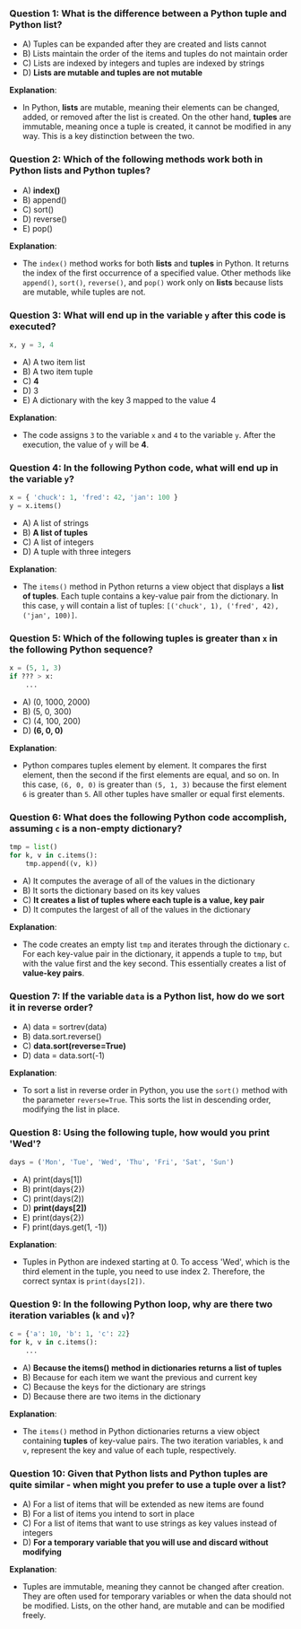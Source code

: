 ### Question 1: What is the difference between a Python tuple and Python list?

- A) Tuples can be expanded after they are created and lists cannot
- B) Lists maintain the order of the items and tuples do not maintain order
- C) Lists are indexed by integers and tuples are indexed by strings
- D) **Lists are mutable and tuples are not mutable**

**Explanation**:
- In Python, **lists** are mutable, meaning their elements can be changed, added, or removed after the list is created. On the other hand, **tuples** are immutable, meaning once a tuple is created, it cannot be modified in any way. This is a key distinction between the two.

### Question 2: Which of the following methods work both in Python lists and Python tuples?

- A) **index()**
- B) append()
- C) sort()
- D) reverse()
- E) pop()

**Explanation**:
- The `index()` method works for both **lists** and **tuples** in Python. It returns the index of the first occurrence of a specified value. Other methods like `append()`, `sort()`, `reverse()`, and `pop()` work only on **lists** because lists are mutable, while tuples are not.

### Question 3: What will end up in the variable `y` after this code is executed?

```python
x, y = 3, 4
```

- A) A two item list
- B) A two item tuple
- C) **4**
- D) 3
- E) A dictionary with the key 3 mapped to the value 4

**Explanation**:
- The code assigns `3` to the variable `x` and `4` to the variable `y`. After the execution, the value of `y` will be **4**.

### Question 4: In the following Python code, what will end up in the variable `y`?

```python
x = { 'chuck': 1, 'fred': 42, 'jan': 100 }
y = x.items()
```

- A) A list of strings
- B) **A list of tuples**
- C) A list of integers
- D) A tuple with three integers

**Explanation**:
- The `items()` method in Python returns a view object that displays a **list of tuples**. Each tuple contains a key-value pair from the dictionary. In this case, `y` will contain a list of tuples: `[('chuck', 1), ('fred', 42), ('jan', 100)]`.

### Question 5: Which of the following tuples is greater than `x` in the following Python sequence?

```python
x = (5, 1, 3)
if ??? > x:
    ...
```

- A) (0, 1000, 2000)
- B) (5, 0, 300)
- C) (4, 100, 200)
- D) **(6, 0, 0)**

**Explanation**:
- Python compares tuples element by element. It compares the first element, then the second if the first elements are equal, and so on. In this case, `(6, 0, 0)` is greater than `(5, 1, 3)` because the first element `6` is greater than `5`. All other tuples have smaller or equal first elements.

### Question 6: What does the following Python code accomplish, assuming `c` is a non-empty dictionary?

```python
tmp = list()
for k, v in c.items():
    tmp.append((v, k))
```

- A) It computes the average of all of the values in the dictionary
- B) It sorts the dictionary based on its key values
- C) **It creates a list of tuples where each tuple is a value, key pair**
- D) It computes the largest of all of the values in the dictionary

**Explanation**:
- The code creates an empty list `tmp` and iterates through the dictionary `c`. For each key-value pair in the dictionary, it appends a tuple to `tmp`, but with the value first and the key second. This essentially creates a list of **value-key pairs**.

### Question 7: If the variable `data` is a Python list, how do we sort it in reverse order?

- A) data = sortrev(data)
- B) data.sort.reverse()
- C) **data.sort(reverse=True)**
- D) data = data.sort(-1)

**Explanation**:
- To sort a list in reverse order in Python, you use the `sort()` method with the parameter `reverse=True`. This sorts the list in descending order, modifying the list in place.

### Question 8: Using the following tuple, how would you print 'Wed'?

```python
days = ('Mon', 'Tue', 'Wed', 'Thu', 'Fri', 'Sat', 'Sun')
```

- A) print(days[1])
- B) print(days{2})
- C) print(days(2))
- D) **print(days[2])**
- E) print(days{2})
- F) print(days.get(1, -1))

**Explanation**:
- Tuples in Python are indexed starting at 0. To access 'Wed', which is the third element in the tuple, you need to use index 2. Therefore, the correct syntax is `print(days[2])`.

### Question 9: In the following Python loop, why are there two iteration variables (`k` and `v`)?

```python
c = {'a': 10, 'b': 1, 'c': 22}
for k, v in c.items():
    ...
```

- A) **Because the items() method in dictionaries returns a list of tuples**
- B) Because for each item we want the previous and current key
- C) Because the keys for the dictionary are strings
- D) Because there are two items in the dictionary

**Explanation**:
- The `items()` method in Python dictionaries returns a view object containing **tuples** of key-value pairs. The two iteration variables, `k` and `v`, represent the key and value of each tuple, respectively.

### Question 10: Given that Python lists and Python tuples are quite similar - when might you prefer to use a tuple over a list?

- A) For a list of items that will be extended as new items are found
- B) For a list of items you intend to sort in place
- C) For a list of items that want to use strings as key values instead of integers
- D) **For a temporary variable that you will use and discard without modifying**

**Explanation**:
- Tuples are immutable, meaning they cannot be changed after creation. They are often used for temporary variables or when the data should not be modified. Lists, on the other hand, are mutable and can be modified freely.